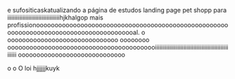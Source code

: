 e sufositicaskatualizando a página de estudos landing page pet shopp para iiiiiiiiiiiiiiiiiiiiiiiiiiiiiiiiiiihjkhalgop mais profissionooooooooooooooooooooooooooooooooooooooooooooooooooooooooooooooooooooooooooooooooooooooal.
o
oooooooooooooooooooooooooooooo
oooooooo
ooooooooooooooooooooooooooooooooooooooooiiiiiiiiiiiiiiiiiiiiiiiiiiiiiiiiiiiiiiiiiiiiiiiiiiiiiii
ooooooooooooooooooooooooooooo

o
o
O
loi
hjjjjjjkuyk
